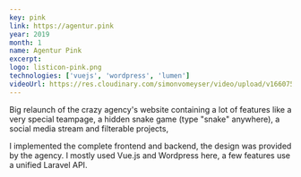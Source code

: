 ```yaml
---
key: pink
link: https://agentur.pink
year: 2019
month: 1
name: Agentur Pink
excerpt:
logo: listicon-pink.png
technologies: ['vuejs', 'wordpress', 'lumen']
videoUrl: https://res.cloudinary.com/simonvomeyser/video/upload/v1660753828/videos-simonvomeyser.de/pink.mp4
---
```


Big relaunch of the crazy agency's website containing a lot of features like a very special teampage, a hidden snake game (type "snake" anywhere), a social media stream and filterable projects,

I implemented the complete frontend and backend, the design was provided by the agency. I mostly used Vue.js and Wordpress here, a few features use a unified Laravel API.
